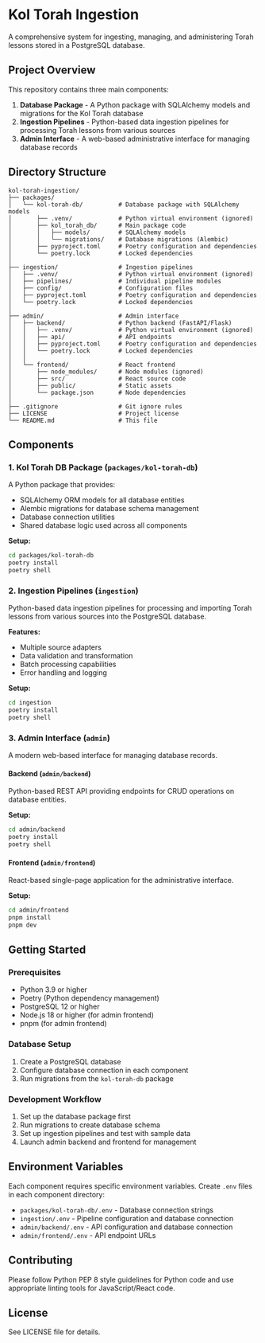 # Kol Torah Ingestion

A comprehensive system for ingesting, managing, and administering Torah lessons stored in a PostgreSQL database.

## Project Overview

This repository contains three main components:

1. **Database Package** - A Python package with SQLAlchemy models and migrations for the Kol Torah database
2. **Ingestion Pipelines** - Python-based data ingestion pipelines for processing Torah lessons from various sources
3. **Admin Interface** - A web-based administrative interface for managing database records

## Directory Structure

```
kol-torah-ingestion/
├── packages/
│   └── kol-torah-db/          # Database package with SQLAlchemy models
│       ├── .venv/             # Python virtual environment (ignored)
│       ├── kol_torah_db/      # Main package code
│       │   ├── models/        # SQLAlchemy models
│       │   └── migrations/    # Database migrations (Alembic)
│       ├── pyproject.toml     # Poetry configuration and dependencies
│       └── poetry.lock        # Locked dependencies
│
├── ingestion/                 # Ingestion pipelines
│   ├── .venv/                 # Python virtual environment (ignored)
│   ├── pipelines/             # Individual pipeline modules
│   ├── config/                # Configuration files
│   ├── pyproject.toml         # Poetry configuration and dependencies
│   └── poetry.lock            # Locked dependencies
│
├── admin/                     # Admin interface
│   ├── backend/               # Python backend (FastAPI/Flask)
│   │   ├── .venv/             # Python virtual environment (ignored)
│   │   ├── api/               # API endpoints
│   │   ├── pyproject.toml     # Poetry configuration and dependencies
│   │   └── poetry.lock        # Locked dependencies
│   │
│   └── frontend/              # React frontend
│       ├── node_modules/      # Node modules (ignored)
│       ├── src/               # React source code
│       ├── public/            # Static assets
│       └── package.json       # Node dependencies
│
├── .gitignore                 # Git ignore rules
├── LICENSE                    # Project license
└── README.md                  # This file
```

## Components

### 1. Kol Torah DB Package (`packages/kol-torah-db`)

A Python package that provides:
- SQLAlchemy ORM models for all database entities
- Alembic migrations for database schema management
- Database connection utilities
- Shared database logic used across all components

**Setup:**
```bash
cd packages/kol-torah-db
poetry install
poetry shell
```

### 2. Ingestion Pipelines (`ingestion`)

Python-based data ingestion pipelines for processing and importing Torah lessons from various sources into the PostgreSQL database.

**Features:**
- Multiple source adapters
- Data validation and transformation
- Batch processing capabilities
- Error handling and logging

**Setup:**
```bash
cd ingestion
poetry install
poetry shell
```

### 3. Admin Interface (`admin`)

A modern web-based interface for managing database records.

#### Backend (`admin/backend`)

Python-based REST API providing endpoints for CRUD operations on database entities.

**Setup:**
```bash
cd admin/backend
poetry install
poetry shell
```

#### Frontend (`admin/frontend`)

React-based single-page application for the administrative interface.

**Setup:**
```bash
cd admin/frontend
pnpm install
pnpm dev
```

## Getting Started

### Prerequisites

- Python 3.9 or higher
- Poetry (Python dependency management)
- PostgreSQL 12 or higher
- Node.js 18 or higher (for admin frontend)
- pnpm (for admin frontend)

### Database Setup

1. Create a PostgreSQL database
2. Configure database connection in each component
3. Run migrations from the `kol-torah-db` package

### Development Workflow

1. Set up the database package first
2. Run migrations to create database schema
3. Set up ingestion pipelines and test with sample data
4. Launch admin backend and frontend for management

## Environment Variables

Each component requires specific environment variables. Create `.env` files in each component directory:

- `packages/kol-torah-db/.env` - Database connection strings
- `ingestion/.env` - Pipeline configuration and database connection
- `admin/backend/.env` - API configuration and database connection
- `admin/frontend/.env` - API endpoint URLs

## Contributing

Please follow Python PEP 8 style guidelines for Python code and use appropriate linting tools for JavaScript/React code.

## License

See LICENSE file for details.
